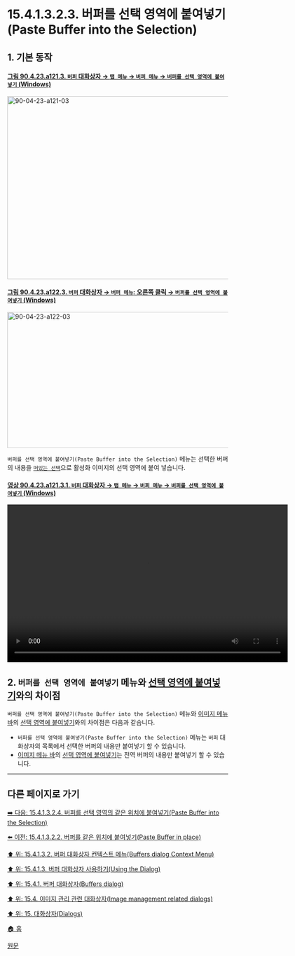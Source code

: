# 15.4.1.3.2.3. 버퍼를 선택 영역에 붙여넣기(Paste Buffer into the Selection)

<a id="15-04-01-03-02-03-s1"></a>

## 1. 기본 동작

<a id="90-04-23-a121-03"></a>

#### [그림 90.4.23.a121.3. `버퍼` 대화상자 → `탭 메뉴` → `버퍼 메뉴` → `버퍼를 선택 영역에 붙여넣기` (Windows)](./90-04-0023-buffers.md#90-04-23-a121-03)
<img width="944" height="418" alt="90-04-23-a121-03" src="https://github.com/user-attachments/assets/1db2cdcf-b670-4035-bff8-32e66a1cb9bb" />

<a id="90-04-23-a122-03"></a>

#### [그림 90.4.23.a122.3. `버퍼` 대화상자 → `버퍼 메뉴`: 오른쪽 클릭 → `버퍼를 선택 영역에 붙여넣기` (Windows)](./90-04-0023-buffers.md#90-04-23-a122-03)
<img width="568" height="311" alt="90-04-23-a122-03" src="https://github.com/user-attachments/assets/cf0dd831-3392-48f3-8f4a-2be65a3b72a4" />

`버퍼를 선택 영역에 붙여넣기(Paste Buffer into the Selection)` 메뉴는 선택한 버퍼의 내용을 [`떠있는 선택`](./19-glossaryx-floating_selection.md)으로 활성화 이미지의 선택 영역에 붙여 넣습니다.

<a id="90-04-23-a121-03-01"></a>

#### [영상 90.4.23.a121.3.1. `버퍼` 대화상자 → `탭 메뉴` → `버퍼 메뉴` → `버퍼를 선택 영역에 붙여넣기` (Windows)](./90-04-0023-buffers.md#90-04-23-a121-03-01)
<video controls="controls" width="640" height="360" src="https://github.com/user-attachments/assets/fbb3475e-37a9-4358-bec2-109db06ea179"></video>

<a id="15-04-01-03-02-03-s2"></a>

## 2. `버퍼를 선택 영역에 붙여넣기` 메뉴와 [선택 영역에 붙여넣기](./16-03-09-paste_into_selection.md)와의 차이점

`버퍼를 선택 영역에 붙여넣기(Paste Buffer into the Selection)` 메뉴와 [이미지 메뉴 바](./19-glossaryx-image_menu_bar.md)의 [선택 영역에 붙여넣기](./16-03-09-paste_into_selection.md)와의 차이점은 다음과 같습니다.

- `버퍼를 선택 영역에 붙여넣기(Paste Buffer into the Selection)` 메뉴는 `버퍼` 대화상자의 목록에서 선택한 버퍼의 내용만 붙여넣기 할 수 있습니다.
- [이미지 메뉴 바](./19-glossaryx-image_menu_bar.md)의 [선택 영역에 붙여넣기](./16-03-09-paste_into_selection.md)는 전역 버퍼의 내용만 붙여넣기 할 수 있습니다.

***

## 다른 페이지로 가기

[➡️ 다음: 15.4.1.3.2.4. 버퍼를 선택 영역의 같은 위치에 붙여넣기(Paste Buffer into the Selection)](./15-04-01-03-02-04-paste_buffer_into_the_selection_in_place.md)

[⬅️ 이전: 15.4.1.3.2.2. 버퍼를 같은 위치에 붙여넣기(Paste Buffer in place)](./15-04-01-03-02-02-paste_buffer_in_place.md)

[⬆️ 위: 15.4.1.3.2. 버퍼 대화상자 컨텍스트 메뉴(Buffers dialog Context Menu)](./15-04-01-03-02-00-buffers_dialog_context_menu.md)

[⬆️ 위: 15.4.1.3. 버퍼 대화상자 사용하기(Using the Dialog)](./15-04-01-03-00-using_the_buffers_dialog.md)

[⬆️ 위: 15.4.1. 버퍼 대화상자(Buffers dialog)](./15-04-01-00-buffers-dialog.md)

[⬆️ 위: 15.4. 이미지 관리 관련 대화상자(Image management related dialogs)](./15-04-00-image-management-related-dialogs.md)

[⬆️ 위: 15. 대화상자(Dialogs)](./15-00-dialogs.md)

[🏠 홈](./00-home.md)

[원문](https://docs.gimp.org/2.10/ko/gimp-dialogs-management.html#gimp-buffer-dialog-menu)
